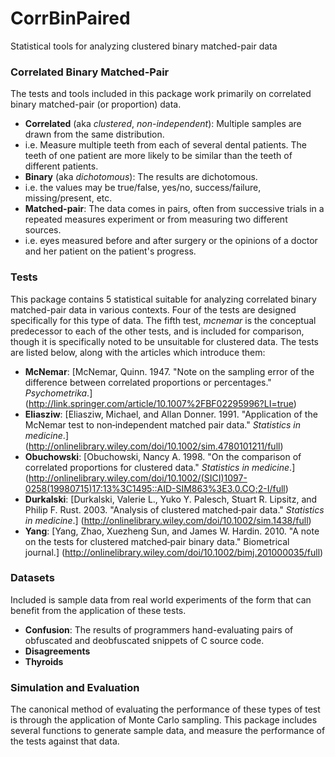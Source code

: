 # CorrBinPaired

Statistical tools for analyzing clustered binary matched-pair data

### Correlated Binary Matched-Pair

The tests and tools included in this package work primarily on correlated binary matched-pair (or proportion) data.

- **Correlated** (aka *clustered*, *non-independent*): Multiple samples are drawn from the same distribution. 
 - i.e. Measure multiple teeth from each of several dental patients. The teeth of one patient are more likely to be similar than the teeth of different patients.
- **Binary** (aka *dichotomous*): The results are dichotomous.
 - i.e. the values may be true/false, yes/no, success/failure, missing/present, etc.
- **Matched-pair**: The data comes in pairs, often from successive trials in a repeated measures experiment or from measuring two different sources.
 - i.e. eyes measured before and after surgery or the opinions of a doctor and her patient on the patient's progress.

### Tests
This package contains 5 statistical suitable for analyzing correlated binary matched-pair data in various contexts. Four of the tests are designed specifically for this type of data. The fifth test, *mcnemar* is the conceptual predecessor to each of the other tests, and is included for comparison, though it is specifically noted to be unsuitable for clustered data. The tests are listed below, along with the articles which introduce them:

- **McNemar**:
[McNemar, Quinn. 1947. "Note on the sampling error of the difference between correlated proportions or percentages." *Psychometrika*.]
(http://link.springer.com/article/10.1007%2FBF02295996?LI=true)
- **Eliasziw**:
[Eliasziw, Michael, and Allan Donner. 1991. "Application of the McNemar test to non‐independent matched pair data." *Statistics in medicine*.]
(http://onlinelibrary.wiley.com/doi/10.1002/sim.4780101211/full)
- **Obuchowski**:
[Obuchowski, Nancy A. 1998. "On the comparison of correlated proportions for clustered data." *Statistics in medicine*.]
(http://onlinelibrary.wiley.com/doi/10.1002/(SICI)1097-0258(19980715)17:13%3C1495::AID-SIM863%3E3.0.CO;2-I/full)
- **Durkalski**:
[Durkalski, Valerie L., Yuko Y. Palesch, Stuart R. Lipsitz, and Philip F. Rust. 2003. "Analysis of clustered matched‐pair data." *Statistics in medicine*.]
(http://onlinelibrary.wiley.com/doi/10.1002/sim.1438/full)
- **Yang**:
[Yang, Zhao, Xuezheng Sun, and James W. Hardin. 2010. "A note on the tests for clustered matched‐pair binary data." Biometrical journal.]
(http://onlinelibrary.wiley.com/doi/10.1002/bimj.201000035/full)

### Datasets

Included is sample data from real world experiments of the form that can benefit from the application of these tests.

- **Confusion**: The results of programmers hand-evaluating pairs of obfuscated and deobfuscated snippets of C source code.
- **Disagreements**
- **Thyroids**

### Simulation and Evaluation

The canonical method of evaluating the performance of these types of test is through the application of Monte Carlo sampling. This package includes several functions to generate sample data, and measure the performance of the tests against that data.